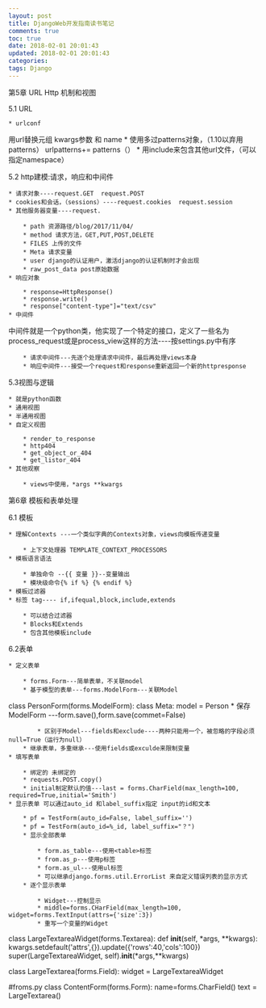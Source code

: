```yaml
---
layout: post
title: DjangoWeb开发指南读书笔记
comments: true
toc: true
date: 2018-02-01 20:01:43
updated: 2018-02-01 20:01:43
categories:
tags: Django
---
```

第5章 URL Http 机制和视图

5.1 URL

    * urlconf
用url替换元组 kwargs参数 和 name
    * 使用多过patterns对象，（1.10以弃用patterns）
urlpatterns+= patterns（）
    * 用include来包含其他url文件，（可以指定namespace）


5.2 http建模:请求，响应和中间件

    * 请求对象----request.GET  request.POST
    * cookies和会话，（sessions）----request.cookies  request.session
    * 其他服务器变量----request.

        * path 资源路径/blog/2017/11/04/
        * method 请求方法，GET,PUT,POST,DELETE 
        * FILES 上传的文件
        * Meta 请求变量
        * user django的认证用户，激活django的认证机制时才会出现
        * raw_post_data post原始数据
    * 响应对象

        * response=HttpResponse()
        * response.write()
        * response["content-type"]="text/csv"
    * 中间件
中间件就是一个python类，他实现了一个特定的接口，定义了一些名为process_request或是process_view这样的方法----按settings.py中有序

        * 请求中间件---先逐个处理请求中间件，最后再处理views本身
        * 响应中间件---接受一个request和response重新返回一个新的httpresponse


5.3视图与逻辑

    * 就是python函数
    * 通用视图
    * 半通用视图
    * 自定义视图

        * render_to_response
        * http404
        * get_object_or_404
        * get_listor_404
    * 其他观察

        * views中使用，*args **kwargs



第6章 模板和表单处理

6.1 模板

    * 理解Contexts ---一个类似字典的Contexts对象，views向模板传递变量

        * 上下文处理器 TEMPLATE_CONTEXT_PROCESSORS
    * 模板语言语法

        * 单独命令 --{{ 变量 }}--变量输出
        * 模块级命令{% if %} {% endif %}
    * 模板过滤器
    * 标签 tag---- if,ifequal,block,include,extends

        * 可以结合过滤器
        * Blocks和Extends
        * 包含其他模板include

6.2表单

    * 定义表单

        * forms.Form---简单表单，不关联model
        * 基于模型的表单---forms.ModelForm---关联Model
class PersonForm(forms.ModelForm):
    class Meta:
        model = Person
        * 保存ModelForm ---form.save(),form.save(commet=False)

            * 区别于Model---fields和exclude----两种只能用一个，被忽略的字段必须null=True（运行为null）
        * 继承表单，多重继承---使用fields或exculde来限制变量
    * 填写表单

        * 绑定的 未绑定的
        * requests.POST.copy()
        * initial制定默认的值---last = forms.CharField(max_length=100, required=True,initial='Smith')
    * 显示表单 可以通过auto_id 和label_suffix指定 input的id和文本

        * pf = TestForm(auto_id=False, label_suffix='')
        * pf = TestForm(auto_id=%_id, label_suffix="？")
        * 显示全部表单

            * form.as_table---使用<table>标签
            * from.as_p---使用p标签
            * form.as_ul---使用ul标签
            * 可以继承django.forms.util.ErrorList 来自定义错误列表的显示方式
        * 逐个显示表单

            * Widget---控制显示
            * middle=forms.CHarField(max_length=100, widget=forms.TextInput(attrs={'size':3})
            * 重写一个变量的Widget


class LargeTextareaWidget(forms.Textarea):
    def __init__(self, *args, **kwargs):
        kwargs.setdefault('attrs',{}).update({'rows':40,'cols':100})
        super(LargeTextareaWidget, self).__init__(*args,**kwargs)

class LargeTextarea(forms.Field):
    widget = LargeTextareaWidget

#froms.py
class ContentForm(forms.Form):
    name=forms.CharField()
    text = LargeTextarea()


